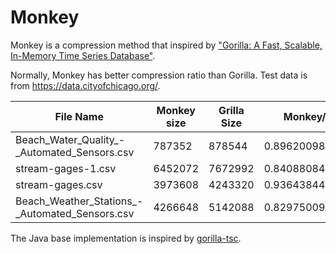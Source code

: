 # Monkey

Monkey is a compression method that inspired
by ["Gorilla: A Fast, Scalable, In-Memory Time Series Database"](http://www.vldb.org/pvldb/vol8/p1816-teller.pdf).

Normally, Monkey has better compression ratio than Gorilla.
Test data is from https://data.cityofchicago.org/.

| File Name                                      | Monkey size | Grilla Size | Monkey/Gorilla      |
|------------------------------------------------|-------------|-------------|---------------------|
| Beach_Water_Quality_-_Automated_Sensors.csv    | 787352      | 878544	     | 0.896200987087727   |
| stream-gages-1.csv                             | 	6452072    | 	7672992	   | 0.8408808454381289  |
| stream-gages.csv                               | 	3973608	   | 4243320     | 	0.9364384491388819 |
| Beach_Weather_Stations_-_Automated_Sensors.csv | 	4266648    | 	5142088    | 	0.829750093736241  |

The Java base implementation is inspired by [gorilla-tsc](https://github.com/burmanm/gorilla-tsc).
